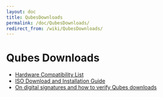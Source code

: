 ```yaml
---
layout: doc
title: QubesDownloads
permalink: /doc/QubesDownloads/
redirect_from: /wiki/QubesDownloads/
---
```


Qubes Downloads
===============

-   [Hardware Compatibility List](/doc/HCL)
-   [ISO Download and Installation Guide](/doc/InstallationGuide)
-   [On digital signatures and how to verify Qubes downloads](/doc/VerifyingSignatures)

